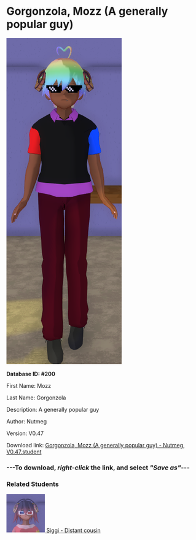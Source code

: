 # Gorgonzola, Mozz (A generally popular guy)

<img src="Files/Gorgonzola, Mozz (A generally popular guy).png" title="Gorgonzola, Mozz (A generally popular guy) - Nutmeg, V0.47">

**Database ID: #200**

First Name: Mozz

Last Name: Gorgonzola

Description: A generally popular guy

Author: Nutmeg

Version: V0.47

Download link: <a href="https://raw.githubusercontent.com/Arbiter1223/Daigaku-Gurashi-Custom-Students/master/Students/Files/Gorgonzola%2C%20Mozz%20(A%20generally%20popular%20guy)%20-%20Nutmeg%2C%20V0.47.student">Gorgonzola, Mozz (A generally popular guy) - Nutmeg, V0.47.student</a>

### ---**To download, _right-click_ the link, and select _"Save as"_**---

### Related Students

<a href="Shima, Siggi (A distant bitchy cousin of Gorgonzola).md"><img src="Files/Thumbs/Shima, Siggi (A distant bitchy cousin of Gorgonzola).png" height="100" width="100" title="Shima, Siggi (A distant bitchy cousin of Gorgonzola) - Nutmeg, V0.47"></a><a href="Shima, Siggi (A distant bitchy cousin of Gorgonzola).md"> Siggi - Distant cousin</a>

